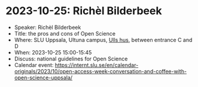 # 2023-10-25: Richèl Bilderbeek

* Speaker: Richèl Bilderbeek
* Title: the pros and cons of Open Science
* Where: SLU Uppsala, Ultuna campus, [Ulls hus](https://www.openstreetmap.org/relation/3688903), between entrance C and D
* When: 2023-10-25 15:00-15:45
* Discuss: national guidelines for Open Science
* Calendar event: <https://internt.slu.se/en/calendar-originals/2023/10/open-access-week-conversation-and-coffee-with-open-science-uppsala/>
